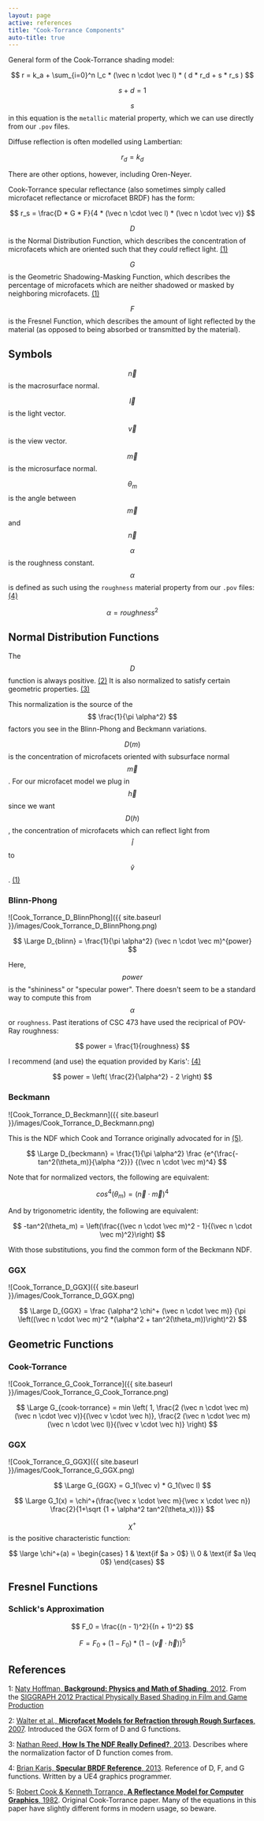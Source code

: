 ```yaml
---
layout: page
active: references
title: "Cook-Torrance Components"
auto-title: true
---
```


General form of the Cook-Torrance shading model:

$$ r = k_a + \sum_{i=0}^n l_c * (\vec n \cdot \vec l) * ( d * r_d + s * r_s ) $$

$$ s + d = 1 $$

$$ s $$ in this equation is the `metallic` material property, which we can use directly from our `.pov` files.

Diffuse reflection is often modelled using Lambertian:

$$ r_d = k_d $$

There are other options, however, including Oren-Neyer.

Cook-Torrance specular reflectance (also sometimes simply called microfacet reflectance or microfacet BRDF) has the form:

$$ r_s = \frac{D * G * F}{4 * (\vec n \cdot \vec l) * (\vec n \cdot \vec v)} $$


$$ D $$ is the Normal Distribution Function, which describes the concentration of microfacets which are oriented such that they *could* reflect light. [(1)](#ref-naty)

$$ G $$ is the Geometric Shadowing-Masking Function, which describes the percentage of microfacets which are neither shadowed or masked by neighboring microfacets. [(1)](#ref-naty)

$$ F $$ is the Fresnel Function, which describes the amount of light reflected by the material (as opposed to being absorbed or transmitted by the material).

## Symbols

$$ \vec n $$ is the macrosurface normal.

$$ \vec l $$ is the light vector.

$$ \vec v $$ is the view vector.

$$ \vec m $$ is the microsurface normal.

$$ \theta_m $$ is the angle between $$ \vec m $$ and $$ \vec n $$

$$ \alpha $$ is the roughness constant.
$$ \alpha $$ is defined as such using the `roughness` material property from our `.pov` files: [(4)](#ref-rants)

$$ \alpha = roughness^2 $$

## Normal Distribution Functions

The $$ D $$ function is always positive. [(2)](#ref-ggx)
It is also normalized to satisfy certain geometric properties. [(3)](#ref-ndf)

This normalization is the source of the $$ \frac{1}{\pi \alpha^2} $$ factors you see in the Blinn-Phong and Beckmann variations.

$$ D(m) $$ is the concentration of microfacets oriented with subsurface normal $$ \vec m $$.
For our microfacet model we plug in $$ \vec h $$ since we want $$ D(h) $$, the concentration of microfacets which can reflect light from $$ \hat l $$ to $$ \hat v $$. [(1)](#ref-naty)

### Blinn-Phong

![Cook_Torrance_D_BlinnPhong]({{ site.baseurl }}/images/Cook_Torrance_D_BlinnPhong.png)

$$
\Large D_{blinn} = \frac{1}{\pi \alpha^2} (\vec n \cdot \vec m)^{power}
$$

Here, $$ power $$ is the "shininess" or "specular power".
There doesn't seem to be a standard way to compute this from $$ \alpha $$ or `roughness`.
Past iterations of CSC 473 have used the reciprical of POV-Ray roughness:

$$
power = \frac{1}{roughness}
$$

I recommend (and use) the equation provided by Karis': [(4)](#ref-rants)

$$
power = \left( \frac{2}{\alpha^2} - 2 \right)
$$


### Beckmann

![Cook_Torrance_D_Beckmann]({{ site.baseurl }}/images/Cook_Torrance_D_Beckmann.png)

This is the NDF which Cook and Torrance originally advocated for in [(5)](#ref-ct).

$$
\Large D_{beckmann} = \frac{1}{\pi \alpha^2}
\frac
{e^{\frac{-tan^2(\theta_m)}{\alpha ^2}}}
{(\vec n \cdot \vec m)^4}
$$

Note that for normalized vectors, the following are equivalent:

$$
cos^4(\theta_m) = (\vec n \cdot \vec m)^4
$$

And by trigonometric identity, the following are equivalent:

$$
-tan^2(\theta_m) = \left(\frac{(\vec n \cdot \vec m)^2 - 1}{(\vec n \cdot \vec m)^2}\right)
$$

With those substitutions, you find the common form of the Beckmann NDF.

### GGX

![Cook_Torrance_D_GGX]({{ site.baseurl }}/images/Cook_Torrance_D_GGX.png)

$$
\Large D_{GGX} =
\frac
{\alpha^2 \chi^+ (\vec n \cdot \vec m)}
{\pi \left((\vec n \cdot \vec m)^2 *(\alpha^2 + tan^2(\theta_m))\right)^2}
$$



## Geometric Functions

### Cook-Torrance

![Cook_Torrance_G_Cook_Torrance]({{ site.baseurl }}/images/Cook_Torrance_G_Cook_Torrance.png)

$$ \Large
G_{cook-torrance} =
min \left( 1, \frac{2 (\vec n \cdot \vec m) (\vec n \cdot \vec v)}{(\vec v \cdot \vec h)}, \frac{2 (\vec n \cdot \vec m) (\vec n \cdot \vec l)}{(\vec v \cdot \vec h)} \right)
$$


### GGX

![Cook_Torrance_G_GGX]({{ site.baseurl }}/images/Cook_Torrance_G_GGX.png)

$$ \Large
G_{GGX} =
G_1(\vec v) * G_1(\vec l)
$$

$$ \Large
G_1(x) =
\chi^+(\frac{\vec x \cdot \vec m}{\vec x \cdot \vec n})
\frac{2}{1+\sqrt {1 + \alpha^2 tan^2(\theta_x))}}
$$

$$\chi^+$$ is the positive characteristic function:

$$ \large
\chi^+(a) =
\begin{cases}
1 & \text{if $a > 0$} \\
0 & \text{if $a \leq 0$}
\end{cases}
$$

## Fresnel Functions

### Schlick's Approximation

$$ F_0 = \frac{(n - 1)^2}{(n + 1)^2} $$

$$ F = F_0 + (1 - F_0)*(1 - (\vec v \cdot \vec h))^5 $$



## References

<a name="ref-naty"></a>
1: [Naty Hoffman, **Background: Physics and Math of Shading**, 2012](http://blog.selfshadow.com/publications/s2012-shading-course/hoffman/s2012_pbs_physics_math_notes.pdf).
From the [SIGGRAPH 2012 Practical Physically Based Shading in Film and Game Production](http://blog.selfshadow.com/publications/s2012-shading-course)

<a name="ref-ggx"></a>
2: [Walter et al., **Microfacet Models for Refraction through Rough Surfaces**, 2007](http://www.cs.cornell.edu/~srm/publications/EGSR07-btdf.pdf).
Introduced the GGX form of D and G functions.

<a name="ref-ndf"></a>
3: [Nathan Reed, **How Is The NDF Really Defined?**, 2013](http://www.reedbeta.com/blog/hows-the-ndf-really-defined/).
Describes where the normalization factor of D function comes from.

<a name="ref-rants"></a>
4: [Brian Karis, **Specular BRDF Reference**, 2013](http://graphicrants.blogspot.com/2013/08/specular-brdf-reference.html).
Reference of D, F, and G functions.
Written by a UE4 graphics programmer.

<a name="ref-ct"></a>
5: [Robert Cook & Kenneth Torrance, **A Reflectance Model for Computer Graphics**, 1982](http://inst.cs.berkeley.edu/~cs294-13/fa09/lectures/cookpaper.pdf).
Original Cook-Torrance paper.
Many of the equations in this paper have slightly different forms in modern usage, so beware.
